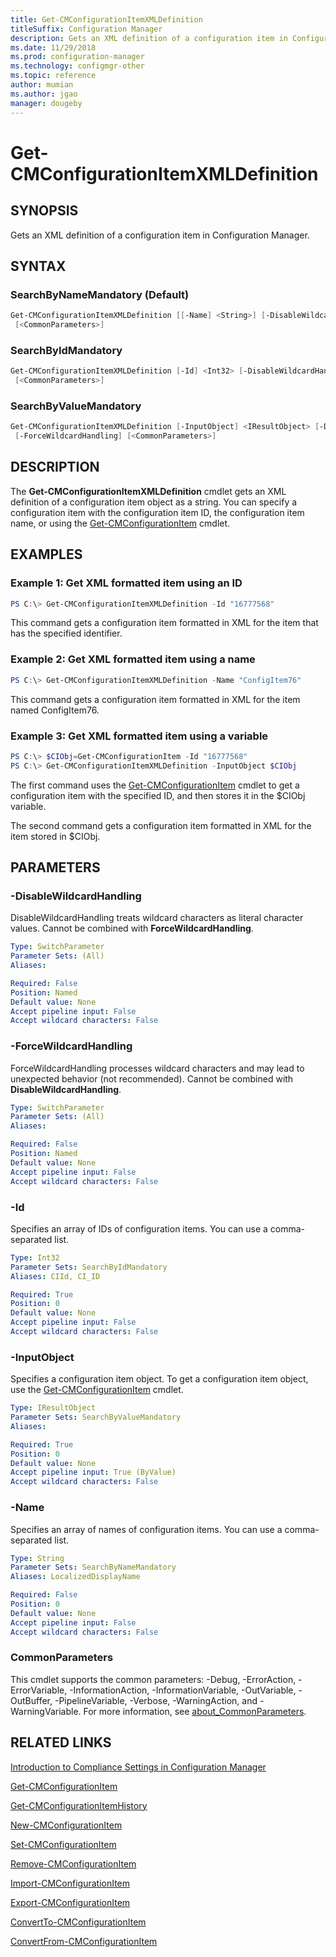 ```yaml
---
title: Get-CMConfigurationItemXMLDefinition
titleSuffix: Configuration Manager
description: Gets an XML definition of a configuration item in Configuration Manager.
ms.date: 11/29/2018
ms.prod: configuration-manager
ms.technology: configmgr-other
ms.topic: reference
author: mumian
ms.author: jgao
manager: dougeby
---
```


# Get-CMConfigurationItemXMLDefinition

## SYNOPSIS

Gets an XML definition of a configuration item in Configuration Manager.

## SYNTAX

### SearchByNameMandatory (Default)

```powershell
Get-CMConfigurationItemXMLDefinition [[-Name] <String>] [-DisableWildcardHandling] [-ForceWildcardHandling]
 [<CommonParameters>]
```

### SearchByIdMandatory

```powershell
Get-CMConfigurationItemXMLDefinition [-Id] <Int32> [-DisableWildcardHandling] [-ForceWildcardHandling]
 [<CommonParameters>]
```

### SearchByValueMandatory

```powershell
Get-CMConfigurationItemXMLDefinition [-InputObject] <IResultObject> [-DisableWildcardHandling]
 [-ForceWildcardHandling] [<CommonParameters>]
```

## DESCRIPTION

The **Get-CMConfigurationItemXMLDefinition** cmdlet gets an XML definition of a configuration item object as a string.
You can specify a configuration item with the configuration item ID, the configuration item name, or using the [Get-CMConfigurationItem](Get-CMConfigurationItem.md) cmdlet.

## EXAMPLES

### Example 1: Get XML formatted item using an ID

```powershell
PS C:\> Get-CMConfigurationItemXMLDefinition -Id "16777568"
```

This command gets a configuration item formatted in XML for the item that has the specified identifier.

### Example 2: Get XML formatted item using a name

```powershell
PS C:\> Get-CMConfigurationItemXMLDefinition -Name "ConfigItem76"
```

This command gets a configuration item formatted in XML for the item named ConfigItem76.

### Example 3: Get XML formatted item using a variable

```powershell
PS C:\> $CIObj=Get-CMConfigurationItem -Id "16777568"
PS C:\> Get-CMConfigurationItemXMLDefinition -InputObject $CIObj
```

The first command uses the [Get-CMConfigurationItem](Get-CMConfigurationItem.md) cmdlet to get a configuration item with the specified ID, and then stores it in the $CIObj variable.

The second command gets a configuration item formatted in XML for the item stored in $CIObj.

## PARAMETERS

### -DisableWildcardHandling

DisableWildcardHandling treats wildcard characters as literal character values. Cannot be combined with **ForceWildcardHandling**.

```yaml
Type: SwitchParameter
Parameter Sets: (All)
Aliases: 

Required: False
Position: Named
Default value: None
Accept pipeline input: False
Accept wildcard characters: False
```

### -ForceWildcardHandling

ForceWildcardHandling processes wildcard characters and may lead to unexpected behavior (not recommended). Cannot be combined with **DisableWildcardHandling**.

```yaml
Type: SwitchParameter
Parameter Sets: (All)
Aliases: 

Required: False
Position: Named
Default value: None
Accept pipeline input: False
Accept wildcard characters: False
```

### -Id

Specifies an array of IDs of configuration items.
You can use a comma-separated list.

```yaml
Type: Int32
Parameter Sets: SearchByIdMandatory
Aliases: CIId, CI_ID

Required: True
Position: 0
Default value: None
Accept pipeline input: False
Accept wildcard characters: False
```

### -InputObject

Specifies a configuration item object.
To get a configuration item object, use the [Get-CMConfigurationItem](Get-CMConfigurationItem.md) cmdlet.

```yaml
Type: IResultObject
Parameter Sets: SearchByValueMandatory
Aliases: 

Required: True
Position: 0
Default value: None
Accept pipeline input: True (ByValue)
Accept wildcard characters: False
```

### -Name

Specifies an array of names of configuration items.
You can use a comma-separated list.

```yaml
Type: String
Parameter Sets: SearchByNameMandatory
Aliases: LocalizedDisplayName

Required: False
Position: 0
Default value: None
Accept pipeline input: False
Accept wildcard characters: False
```

### CommonParameters

This cmdlet supports the common parameters: -Debug, -ErrorAction, -ErrorVariable, -InformationAction, -InformationVariable, -OutVariable, -OutBuffer, -PipelineVariable, -Verbose, -WarningAction, and -WarningVariable. For more information, see [about_CommonParameters](http://go.microsoft.com/fwlink/?LinkID=113216).

## RELATED LINKS

[Introduction to Compliance Settings in Configuration Manager](http://go.microsoft.com/fwlink/?LinkId=211014)

[Get-CMConfigurationItem](Get-CMConfigurationItem.md)

[Get-CMConfigurationItemHistory](Get-CMConfigurationItemHistory.md)

[New-CMConfigurationItem](New-CMConfigurationItem.md)

[Set-CMConfigurationItem](Set-CMConfigurationItem.md)

[Remove-CMConfigurationItem](Remove-CMConfigurationItem.md)

[Import-CMConfigurationItem](Import-CMConfigurationItem.md)

[Export-CMConfigurationItem](Export-CMConfigurationItem.md)

[ConvertTo-CMConfigurationItem](ConvertTo-CMConfigurationItem.md)

[ConvertFrom-CMConfigurationItem](ConvertFrom-CMConfigurationItem.md)
